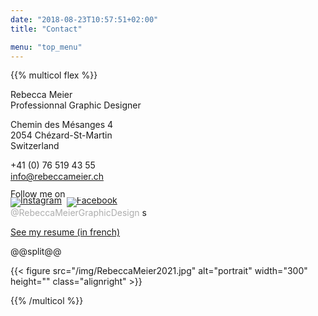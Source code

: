 ```yaml
---
date: "2018-08-23T10:57:51+02:00"
title: "Contact"

menu: "top_menu"
---
```


{{% multicol flex %}}

Rebecca Meier \
Professionnal Graphic Designer

Chemin des Mésanges 4 \
2054 Chézard-St-Martin \
Switzerland


+41 (0) 76 519 43 55 \
<span style="font-size: 14px; line-height: 19px;">
[info@rebeccameier.ch](mailto:info@rebeccameier.ch)
</span>

<span style="font-size: 14px; line-height: 10px;">
Follow me on<br/>
<a href="https://www.instagram.com/RebeccaMeierGraphicDesign/" target="_blank"><img src="/img/socialicons/Instagram-icon.png" alt="Instagram"></a>&nbsp;
<a href="https://www.facebook.com/RebeccaMeierGraphicDesign" target="_blank"><img src="/img/socialicons/facebook-icon.png" alt="Facebook"></a>
</span><br/>
<span style="color: #adadad;">
@RebeccaMeierGraphicDesign
</span>s

[See my resume (in french)](/files/CV_RebeccaMeier.pdf)

@@split@@

{{< figure src="/img/RebeccaMeier2021.jpg" alt="portrait" width="300" height="" class="alignright" >}}

{{% /multicol %}}
